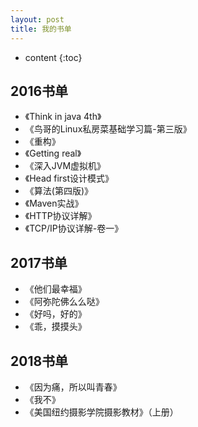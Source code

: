 ```yaml
---
layout: post
title: 我的书单
---
```


* content
{:toc}


2016书单
-----------------------------------------------------------------

+ 《Think in java 4th》
+ 《鸟哥的Linux私房菜基础学习篇-第三版》
+ 《重构》
+ 《Getting real》
+ 《深入JVM虚拟机》
+ 《Head first设计模式》
+ 《算法(第四版)》
+ 《Maven实战》
+ 《HTTP协议详解》
+ 《TCP/IP协议详解-卷一》

2017书单
-----------------------------------------------------------------
+ 《他们最幸福》
+ 《阿弥陀佛么么哒》
+ 《好吗，好的》
+ 《乖，摸摸头》

2018书单
-----------------------------------------------------------------
+ 《因为痛，所以叫青春》
+ 《我不》
+ 《美国纽约摄影学院摄影教材》（上册）